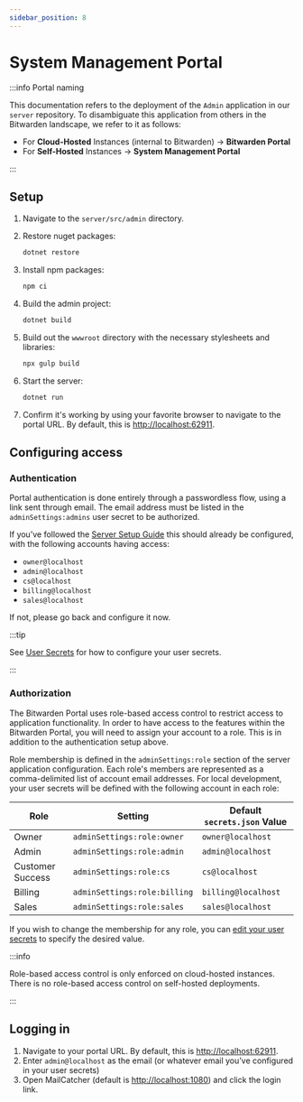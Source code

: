 ```yaml
---
sidebar_position: 8
---
```


# System Management Portal

:::info Portal naming

This documentation refers to the deployment of the `Admin` application in our `server` repository.
To disambiguate this application from others in the Bitwarden landscape, we refer to it as follows:

- For **Cloud-Hosted** Instances (internal to Bitwarden) &rarr; **Bitwarden Portal**
- For **Self-Hosted** Instances &rarr; **System Management Portal**

:::

## Setup

1.  Navigate to the `server/src/admin` directory.
2.  Restore nuget packages:

    ```bash
    dotnet restore
    ```

3.  Install npm packages:

    ```bash
    npm ci
    ```

4.  Build the admin project:

    ```bash
    dotnet build
    ```

5.  Build out the `wwwroot` directory with the necessary stylesheets and libraries:

    ```bash
    npx gulp build
    ```

6.  Start the server:

    ```bash
    dotnet run
    ```

7.  Confirm it's working by using your favorite browser to navigate to the portal URL. By default,
    this is [http://localhost:62911](http://localhost:62911).

## Configuring access

### Authentication

Portal authentication is done entirely through a passwordless flow, using a link sent through email.
The email address must be listed in the `adminSettings:admins` user secret to be authorized.

If you’ve followed the [Server Setup Guide](./guide.md) this should already be configured, with the
following accounts having access:

- `owner@localhost`
- `admin@localhost`
- `cs@localhost`
- `billing@localhost`
- `sales@localhost`

If not, please go back and configure it now.

:::tip

See [User Secrets](../../contributing/user-secrets.md) for how to configure your user secrets.

:::

<Bitwarden>

### Authorization

The Bitwarden Portal uses role-based access control to restrict access to application functionality.
In order to have access to the features within the Bitwarden Portal, you will need to assign your
account to a role. This is in addition to the authentication setup above.

Role membership is defined in the `adminSettings:role` section of the server application
configuration. Each role's members are represented as a comma-delimited list of account email
addresses. For local development, your user secrets will be defined with the following account in
each role:

| Role             | Setting                      | Default `secrets.json` Value |
| ---------------- | ---------------------------- | ---------------------------- |
| Owner            | `adminSettings:role:owner`   | `owner@localhost`            |
| Admin            | `adminSettings:role:admin`   | `admin@localhost`            |
| Customer Success | `adminSettings:role:cs`      | `cs@localhost`               |
| Billing          | `adminSettings:role:billing` | `billing@localhost`          |
| Sales            | `adminSettings:role:sales`   | `sales@localhost`            |

If you wish to change the membership for any role, you can
[edit your user secrets](../../contributing/user-secrets.md) to specify the desired value.

:::info

Role-based access control is only enforced on cloud-hosted instances. There is no role-based access
control on self-hosted deployments.

:::

</Bitwarden>

## Logging in

1.  Navigate to your portal URL. By default, this is
    [http://localhost:62911](http://localhost:62911).
2.  Enter `admin@localhost` as the email (or whatever email you’ve configured in your user secrets)
3.  Open MailCatcher (default is [http://localhost:1080](http://localhost:1080)) and click the login
    link.
